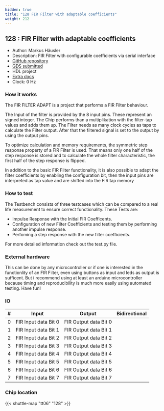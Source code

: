 ```yaml
---
hidden: true
title: "128 FIR Filter with adaptable coefficients"
weight: 212
---
```


## 128 : FIR Filter with adaptable coefficients

* Author: Markus Häusler
* Description: FIR Filter with configurable coefficients via serial interface
* [GitHub repository](https://github.com/MrMisterial/tt06-FIR_FILTER_ADAPT)
* [GDS submitted](https://github.com/MrMisterial/tt06-FIR_FILTER_ADAPT/actions/runs/8632769875)
* HDL project
* [Extra docs]()
* Clock: 0 Hz

<!---

This file is used to generate your project datasheet. Please fill in the information below and delete any unused
sections.

You can also include images in this folder and reference them in the markdown. Each image must be less than
512 kb in size, and the combined size of all images must be less than 1 MB.
-->


### How it works

The FIR FILTER ADAPT is a project that performs a FIR Filter behaviour.

The Input of the filter is provided by the 8 input pins. These represent an signed integer. The Chip performs than a multiplikation with the filter-tap values and adds them up.
The Filter needs as many clock cycles as taps to calculate the Filter output. After that the filtered signal is set to the output by using the output pins.

To optimize calculation and memory requirements, the symmetric step response property of a FIR Filter is used. That means only one half of the step response is stored and to calculate the whole filter characteristic, the first half of the step response is flipped.

In addition to the basic FIR Filter functionality, it is also possible to adapt the filter coefficients by enabling the configuration bit, then the input pins are interpreted as tap value and are shifted into the FIR tap memory

### How to test

The Testbench consists of three testcases which can be compared to a real life measurement to ensure correct functionality.
These Tests are:

- Impulse Response with the Initial FIR Coefficents.
- Configuration of new Filter Coefficients and testing them by performing another impulse response.
- Perfoming a step response with the new filter coefficients.

For more detailed information check out the test.py file.

### External hardware

This can be done by any microcontroller or if one is interested in the functionlity of an FIR Filter, even using buttons as input and leds as output is sufficent.
But i recommend using at least an arduino microcontroller because timing and reproducibility is much more easily using automated testing. Have fun!


### IO

| #             | Input    | Output   | Bidirectional   |
| ------------- | -------- | -------- | --------------- |
| 0 | FIR Input data Bit 0  | FIR Output data Bit 0  |      |
| 1 | FIR Input data Bit 1  | FIR Output data Bit 1  |      |
| 2 | FIR Input data Bit 2  | FIR Output data Bit 2  |      |
| 3 | FIR Input data Bit 3  | FIR Output data Bit 3  |      |
| 4 | FIR Input data Bit 4  | FIR Output data Bit 4  |      |
| 5 | FIR Input data Bit 5  | FIR Output data Bit 5  |      |
| 6 | FIR Input data Bit 6  | FIR Output data Bit 6  |      |
| 7 | FIR Input data Bit 7  | FIR Output data Bit 7  |      |


### Chip location

{{< shuttle-map "tt06" "128" >}}
